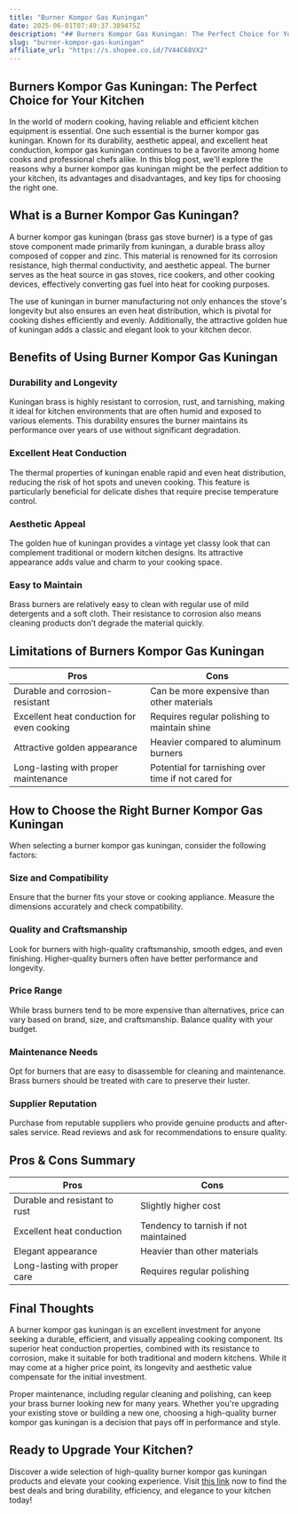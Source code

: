 ```yaml
---
title: "Burner Kompor Gas Kuningan"
date: 2025-06-01T07:49:37.389475Z
description: "## Burners Kompor Gas Kuningan: The Perfect Choice for Your Kitchen..."
slug: "burner-kompor-gas-kuningan"
affiliate_url: "https://s.shopee.co.id/7V44C68VX2"
---
```

## Burners Kompor Gas Kuningan: The Perfect Choice for Your Kitchen

In the world of modern cooking, having reliable and efficient kitchen equipment is essential. One such essential is the burner kompor gas kuningan. Known for its durability, aesthetic appeal, and excellent heat conduction, kompor gas kuningan continues to be a favorite among home cooks and professional chefs alike. In this blog post, we'll explore the reasons why a burner kompor gas kuningan might be the perfect addition to your kitchen, its advantages and disadvantages, and key tips for choosing the right one.

## What is a Burner Kompor Gas Kuningan?

A burner kompor gas kuningan (brass gas stove burner) is a type of gas stove component made primarily from kuningan, a durable brass alloy composed of copper and zinc. This material is renowned for its corrosion resistance, high thermal conductivity, and aesthetic appeal. The burner serves as the heat source in gas stoves, rice cookers, and other cooking devices, effectively converting gas fuel into heat for cooking purposes.

The use of kuningan in burner manufacturing not only enhances the stove's longevity but also ensures an even heat distribution, which is pivotal for cooking dishes efficiently and evenly. Additionally, the attractive golden hue of kuningan adds a classic and elegant look to your kitchen decor.

## Benefits of Using Burner Kompor Gas Kuningan

### Durability and Longevity

Kuningan brass is highly resistant to corrosion, rust, and tarnishing, making it ideal for kitchen environments that are often humid and exposed to various elements. This durability ensures the burner maintains its performance over years of use without significant degradation.

### Excellent Heat Conduction

The thermal properties of kuningan enable rapid and even heat distribution, reducing the risk of hot spots and uneven cooking. This feature is particularly beneficial for delicate dishes that require precise temperature control.

### Aesthetic Appeal

The golden hue of kuningan provides a vintage yet classy look that can complement traditional or modern kitchen designs. Its attractive appearance adds value and charm to your cooking space.

### Easy to Maintain

Brass burners are relatively easy to clean with regular use of mild detergents and a soft cloth. Their resistance to corrosion also means cleaning products don’t degrade the material quickly.

## Limitations of Burners Kompor Gas Kuningan

| Pros | Cons |
| -------- | ----------- |
| Durable and corrosion-resistant | Can be more expensive than other materials |
| Excellent heat conduction for even cooking | Requires regular polishing to maintain shine |
| Attractive golden appearance | Heavier compared to aluminum burners |
| Long-lasting with proper maintenance | Potential for tarnishing over time if not cared for |

## How to Choose the Right Burner Kompor Gas Kuningan

When selecting a burner kompor gas kuningan, consider the following factors:

### Size and Compatibility

Ensure that the burner fits your stove or cooking appliance. Measure the dimensions accurately and check compatibility.

### Quality and Craftsmanship

Look for burners with high-quality craftsmanship, smooth edges, and even finishing. Higher-quality burners often have better performance and longevity.

### Price Range

While brass burners tend to be more expensive than alternatives, price can vary based on brand, size, and craftsmanship. Balance quality with your budget.

### Maintenance Needs

Opt for burners that are easy to disassemble for cleaning and maintenance. Brass burners should be treated with care to preserve their luster.

### Supplier Reputation

Purchase from reputable suppliers who provide genuine products and after-sales service. Read reviews and ask for recommendations to ensure quality.

## Pros & Cons Summary

| **Pros** | **Cons** |
| --- | --- |
| Durable and resistant to rust | Slightly higher cost |
| Excellent heat conduction | Tendency to tarnish if not maintained |
| Elegant appearance | Heavier than other materials |
| Long-lasting with proper care | Requires regular polishing |

## Final Thoughts

A burner kompor gas kuningan is an excellent investment for anyone seeking a durable, efficient, and visually appealing cooking component. Its superior heat conduction properties, combined with its resistance to corrosion, make it suitable for both traditional and modern kitchens. While it may come at a higher price point, its longevity and aesthetic value compensate for the initial investment.

Proper maintenance, including regular cleaning and polishing, can keep your brass burner looking new for many years. Whether you're upgrading your existing stove or building a new one, choosing a high-quality burner kompor gas kuningan is a decision that pays off in performance and style.

## Ready to Upgrade Your Kitchen?

Discover a wide selection of high-quality burner kompor gas kuningan products and elevate your cooking experience. Visit [this link](https://s.shopee.co.id/7V44C68VX2) now to find the best deals and bring durability, efficiency, and elegance to your kitchen today!